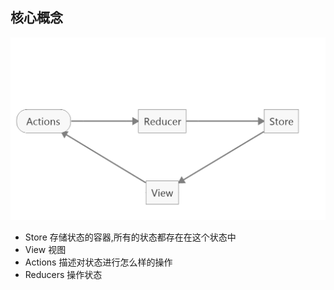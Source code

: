 ## 核心概念
![](img.png)
- Store 存储状态的容器,所有的状态都存在在这个状态中
- View 视图
- Actions  描述对状态进行怎么样的操作
- Reducers 操作状态 
